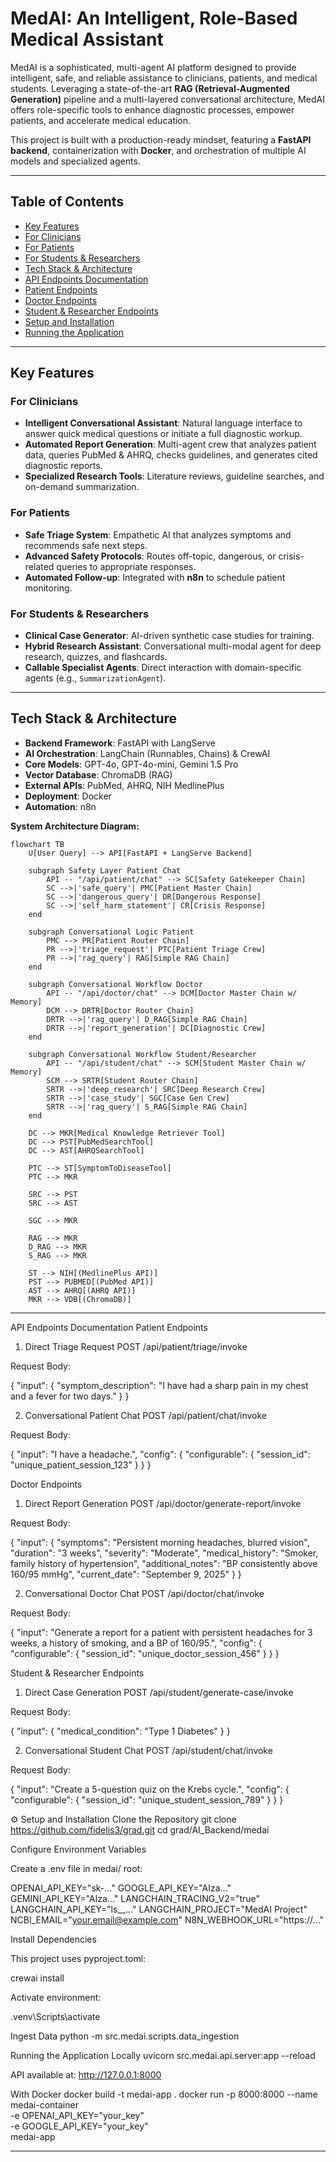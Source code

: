 # MedAI: An Intelligent, Role-Based Medical Assistant

MedAI is a sophisticated, multi-agent AI platform designed to provide intelligent, safe, and reliable assistance to clinicians, patients, and medical students. Leveraging a state-of-the-art **RAG (Retrieval-Augmented Generation)** pipeline and a multi-layered conversational architecture, MedAI offers role-specific tools to enhance diagnostic processes, empower patients, and accelerate medical education.

This project is built with a production-ready mindset, featuring a **FastAPI backend**, containerization with **Docker**, and orchestration of multiple AI models and specialized agents.

---

## Table of Contents
- [Key Features](#-key-features)
- [For Clinicians](#for-clinicians)
- [For Patients](#for-patients)
- [For Students & Researchers](#for-students--researchers)
- [ Tech Stack & Architecture](#-tech-stack--architecture)
- [API Endpoints Documentation](#api-endpoints-documentation)
- [Patient Endpoints](#patient-endpoints)
- [Doctor Endpoints](#doctor-endpoints)
- [Student & Researcher Endpoints](#student--researcher-endpoints)
- [ Setup and Installation](#-setup-and-installation)
- [ Running the Application](#-running-the-application)

---

## Key Features

### For Clinicians
- **Intelligent Conversational Assistant**: Natural language interface to answer quick medical questions or initiate a full diagnostic workup.  
- **Automated Report Generation**: Multi-agent crew that analyzes patient data, queries PubMed & AHRQ, checks guidelines, and generates cited diagnostic reports.  
- **Specialized Research Tools**: Literature reviews, guideline searches, and on-demand summarization.  

### For Patients
- **Safe Triage System**: Empathetic AI that analyzes symptoms and recommends safe next steps.  
- **Advanced Safety Protocols**: Routes off-topic, dangerous, or crisis-related queries to appropriate responses.  
- **Automated Follow-up**: Integrated with **n8n** to schedule patient monitoring.  

### For Students & Researchers
- **Clinical Case Generator**: AI-driven synthetic case studies for training.  
- **Hybrid Research Assistant**: Conversational multi-modal agent for deep research, quizzes, and flashcards.  
- **Callable Specialist Agents**: Direct interaction with domain-specific agents (e.g., `SummarizationAgent`).  

---

## Tech Stack & Architecture

- **Backend Framework**: FastAPI with LangServe  
- **AI Orchestration**: LangChain (Runnables, Chains) & CrewAI  
- **Core Models**: GPT-4o, GPT-4o-mini, Gemini 1.5 Pro  
- **Vector Database**: ChromaDB (RAG)  
- **External APIs**: PubMed, AHRQ, NIH MedlinePlus  
- **Deployment**: Docker  
- **Automation**: n8n  

**System Architecture Diagram:**

```mermaid
flowchart TB
    U[User Query] --> API[FastAPI + LangServe Backend]

    subgraph Safety Layer Patient Chat
        API -- "/api/patient/chat" --> SC[Safety Gatekeeper Chain]
        SC -->|'safe_query'| PMC[Patient Master Chain]
        SC -->|'dangerous_query'| DR[Dangerous Response]
        SC -->|'self_harm_statement'| CR[Crisis Response]
    end

    subgraph Conversational Logic Patient
        PMC --> PR[Patient Router Chain]
        PR -->|'triage_request'| PTC[Patient Triage Crew]
        PR -->|'rag_query'| RAG[Simple RAG Chain]
    end

    subgraph Conversational Workflow Doctor
        API -- "/api/doctor/chat" --> DCM[Doctor Master Chain w/ Memory]
        DCM --> DRTR[Doctor Router Chain]
        DRTR -->|'rag_query'| D_RAG[Simple RAG Chain]
        DRTR -->|'report_generation'| DC[Diagnostic Crew]
    end
    
    subgraph Conversational Workflow Student/Researcher
        API -- "/api/student/chat" --> SCM[Student Master Chain w/ Memory]
        SCM --> SRTR[Student Router Chain]
        SRTR -->|'deep_research'| SRC[Deep Research Crew]
        SRTR -->|'case_study'| SGC[Case Gen Crew]
        SRTR -->|'rag_query'| S_RAG[Simple RAG Chain]
    end
    
    DC --> MKR[Medical Knowledge Retriever Tool]
    DC --> PST[PubMedSearchTool]
    DC --> AST[AHRQSearchTool]

    PTC --> ST[SymptomToDiseaseTool]
    PTC --> MKR
    
    SRC --> PST
    SRC --> AST

    SGC --> MKR
    
    RAG --> MKR
    D_RAG --> MKR
    S_RAG --> MKR

    ST --> NIH[(MedlinePlus API)]
    PST --> PUBMED[(PubMed API)]
    AST --> AHRQ[(AHRQ API)]
    MKR --> VDB[(ChromaDB)]
``` 

---

API Endpoints Documentation
Patient Endpoints
1. Direct Triage Request
POST /api/patient/triage/invoke


Request Body:

{
  "input": {
    "symptom_description": "I have had a sharp pain in my chest and a fever for two days."
  }
}

2. Conversational Patient Chat
POST /api/patient/chat/invoke


Request Body:

{
  "input": "I have a headache.",
  "config": {
    "configurable": { "session_id": "unique_patient_session_123" }
  }
}

Doctor Endpoints
1. Direct Report Generation
POST /api/doctor/generate-report/invoke


Request Body:

{
  "input": {
    "symptoms": "Persistent morning headaches, blurred vision",
    "duration": "3 weeks",
    "severity": "Moderate",
    "medical_history": "Smoker, family history of hypertension",
    "additional_notes": "BP consistently above 160/95 mmHg",
    "current_date": "September 9, 2025"
  }
}

2. Conversational Doctor Chat
POST /api/doctor/chat/invoke


Request Body:

{
  "input": "Generate a report for a patient with persistent headaches for 3 weeks, a history of smoking, and a BP of 160/95.",
  "config": {
    "configurable": { "session_id": "unique_doctor_session_456" }
  }
}

Student & Researcher Endpoints
1. Direct Case Generation
POST /api/student/generate-case/invoke


Request Body:

{
  "input": {
    "medical_condition": "Type 1 Diabetes"
  }
}

2. Conversational Student Chat
POST /api/student/chat/invoke


Request Body:

{
  "input": "Create a 5-question quiz on the Krebs cycle.",
  "config": {
    "configurable": { "session_id": "unique_student_session_789" }
  }
}

⚙️ Setup and Installation
Clone the Repository
git clone https://github.com/fidelis3/grad.git
cd grad/AI_Backend/medai

Configure Environment Variables

Create a .env file in medai/ root:

OPENAI_API_KEY="sk-..."
GOOGLE_API_KEY="AIza..."
GEMINI_API_KEY="AIza..."
LANGCHAIN_TRACING_V2="true"
LANGCHAIN_API_KEY="ls__..."
LANGCHAIN_PROJECT="MedAI Project"
NCBI_EMAIL="your.email@example.com"
N8N_WEBHOOK_URL="https://..."

Install Dependencies

This project uses pyproject.toml:

crewai install


Activate environment:

.venv\Scripts\activate

Ingest Data
python -m src.medai.scripts.data_ingestion

 Running the Application
Locally
uvicorn src.medai.api.server:app --reload


API available at: http://127.0.0.1:8000

With Docker
docker build -t medai-app .
docker run -p 8000:8000 --name medai-container \
  -e OPENAI_API_KEY="your_key" \
  -e GOOGLE_API_KEY="your_key" \
  medai-app


---
